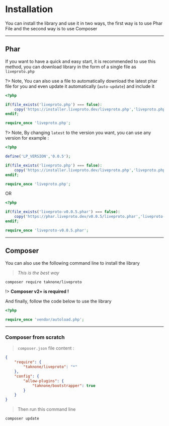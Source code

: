# Installation

You can install the library and use it in two ways, the first way is to use Phar File and the second way is to use Composer

---

## Phar

If you want to have a quick and easy start, it is recommended to use this method, you can download library in the form of a single file as `liveproto.php`

?> Note, You can also use a file to automatically download the latest phar file for you and even update it automatically (`auto-update`) and include it

```php
<?php

if(file_exists('liveproto.php') === false):
    copy('https://installer.liveproto.dev/liveproto.php','liveproto.php');
endif;

require_once 'liveproto.php';
```

?> Note, By changing `latest` to the version you want, you can use any version for example :

```php
<?php

define('LP_VERSION','0.0.5');

if(file_exists('liveproto.php') === false):
    copy('https://installer.liveproto.dev/liveproto.php','liveproto.php');
endif;

require_once 'liveproto.php';
```

OR

```php
<?php

if(file_exists('liveproto-v0.0.5.phar') === false):
    copy('https://phar.liveproto.dev/v0.0.5/liveproto.phar','liveproto-v0.0.5.phar');
endif;

require_once 'liveproto-v0.0.5.phar';
```

---

## Composer

You can also use the following command line to install the library

> _This is the best way_

```bash
composer require taknone/liveproto
```

!> **Composer v2+ is required !**

And finally, follow the code below to use the library

```php
<?php

require_once 'vendor/autoload.php';
```

---

### Composer from scratch 

> `composer.json` file content :

```json
{
    "require": {
        "taknone/liveproto": "*"
    },
    "config": {
        "allow-plugins": {
            "taknone/bootstrapper": true
        }
    }
}
```

> Then run this command line

```bash
composer update
```